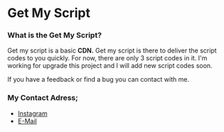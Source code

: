 # Get My Script

### What is the Get My Script?

Get my script is a basic **CDN.**
Get my script is there to deliver the script codes to you quickly.
For now, there are only 3 script codes in it.
I'm working for upgrade this project and I will add new script codes soon.

If you have a feedback or find a bug you can contact with me.

### My Contact Adress;

- [Instagram](https://www.instagram.com/ard4lp/)
- [E-Mail](mailto:ard4lp+webMessage@gmail.com)
